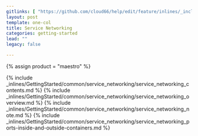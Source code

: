 ```yaml
---
gitlinks: [ "https://github.com/cloud66/help/edit/feature/inlines/_includes/_inlines/GettingStarted/common/service_networking/service_networking_contents.html", "https://github.com/cloud66/help/edit/feature/inlines/_includes/_inlines/GettingStarted/common/service_networking/service_networking_overview.html", "https://github.com/cloud66/help/edit/feature/inlines/_includes/_inlines/GettingStarted/common/service_networking/service_networking_note.html", "https://github.com/cloud66/help/edit/feature/inlines/_includes/_inlines/GettingStarted/common/service_networking/service_networking_ports-inside-and-outside-containers.html" ]
layout: post
template: one-col
title: Service Networking
categories: getting-started
lead: ""
legacy: false

---
```

{% assign product = "maestro" %}

{% include _inlines/GettingStarted/common/service_networking/service_networking_contents.md %}
{% include _inlines/GettingStarted/common/service_networking/service_networking_overview.md %}
{% include _inlines/GettingStarted/common/service_networking/service_networking_note.md %}
{% include _inlines/GettingStarted/common/service_networking/service_networking_ports-inside-and-outside-containers.md %}
